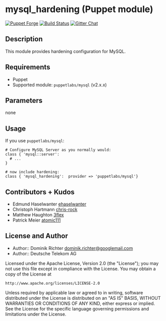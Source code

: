 # mysql_hardening (Puppet module)

[![Puppet Forge](https://img.shields.io/puppetforge/dt/hardening/mysql_hardening.svg)][1]
[![Build Status](http://img.shields.io/travis/hardening-io/puppet-mysql-hardening.svg)][2]
[![Gitter Chat](https://badges.gitter.im/Join%20Chat.svg)][3]

## Description

This module provides hardening configuration for MySQL.

## Requirements

* Puppet
* Supported module: `puppetlabs/mysql` (v2.x.x)


## Parameters

none

## Usage

If you use `puppetlabs/mysql`:

    # Configure MySQL Server as you normally would:
    class { 'mysql::server':
      # ...
    }

    # now include hardening:
    class { 'mysql_hardening':  provider => 'puppetlabs/mysql'}


## Contributors + Kudos

* Edmund Haselwanter [ehaselwanter](https://github.com/ehaselwanter)
* Christoph Hartmann [chris-rock](https://github.com/chris-rock)
* Matthew Haughton [3flex](https://github.com/3flex)
* Patrick Meier [atomic111](https://github.com/atomic111)

## License and Author

* Author:: Dominik Richter <dominik.richter@googlemail.com>
* Author:: Deutsche Telekom AG

Licensed under the Apache License, Version 2.0 (the "License");
you may not use this file except in compliance with the License.
You may obtain a copy of the License at

    http://www.apache.org/licenses/LICENSE-2.0

Unless required by applicable law or agreed to in writing, software
distributed under the License is distributed on an "AS IS" BASIS,
WITHOUT WARRANTIES OR CONDITIONS OF ANY KIND, either express or implied.
See the License for the specific language governing permissions and
limitations under the License.

[1]: https://forge.puppetlabs.com/hardening/mysql_hardening
[2]: http://travis-ci.org/hardening-io/puppet-mysql-hardening
[3]: https://gitter.im/hardening-io/general
